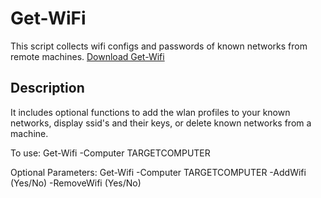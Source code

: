 # Get-WiFi
This script collects wifi configs and passwords of known networks from remote machines.
[Download Get-Wifi](https://github.com/softwaresuave/Get-WiFi/archive/refs/heads/main.zip)

## Description

It includes optional functions to add the wlan profiles to your known networks, display ssid's and their keys, or delete known networks from a machine.  


To use:
Get-Wifi -Computer TARGETCOMPUTER


Optional Parameters:
Get-Wifi -Computer TARGETCOMPUTER -AddWifi (Yes/No) -RemoveWifi (Yes/No)
